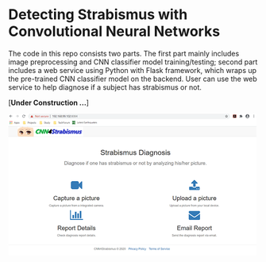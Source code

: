 # Detecting Strabismus with Convolutional Neural Networks

The code in this repo consists two parts. The first part mainly includes image preprocessing and CNN classifier model training/testing; second part includes a web service using Python with Flask framework, which wraps up the pre-trained CNN classifier model on the backend. User can use the web service to help diagnose if a subject has strabismus or not.

[<b>Under Construction ...</b>]

<img src="https://github.com/chuan2019/CNN4DetectStrabismus/blob/dev/Cover.png">




